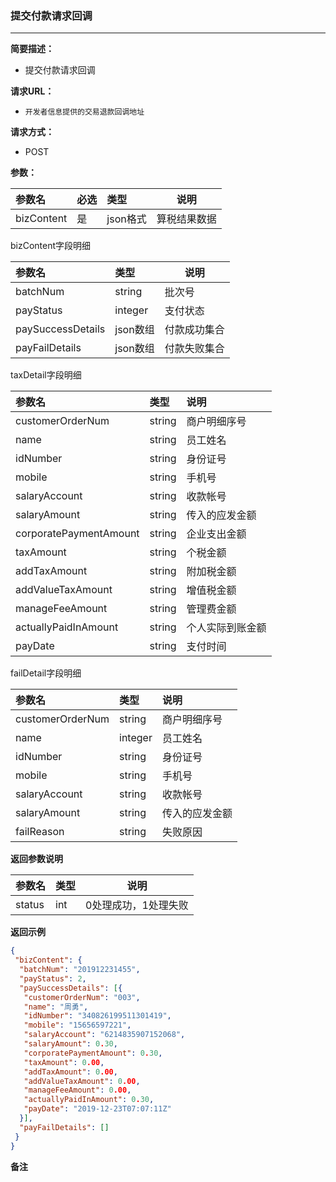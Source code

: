 ### 提交付款请求回调

---

**简要描述：**

* 提交付款请求回调

**请求URL：**

* `开发者信息提供的交易退款回调地址`

**请求方式：**

* POST

**参数：**

| 参数名 | 必选 | 类型 | 说明 |
| :--- | :--- | :--- | --- |
| bizContent | 是 | json格式 | 算税结果数据 |

bizContent字段明细

| 参数名 | 类型 | 说明 |
| :--- | :--- | --- |
| batchNum | string | 批次号 |
| payStatus | integer | 支付状态 |
| paySuccessDetails | json数组 | 付款成功集合 |
| payFailDetails | json数组 | 付款失败集合 |

taxDetail字段明细

| 参数名 | 类型 | 说明 |
| :--- | :--- | :--- |
| customerOrderNum | string | 商户明细序号 |
| name | string | 员工姓名 |
| idNumber | string | 身份证号 |
| mobile | string | 手机号 |
| salaryAccount | string | 收款帐号 |
| salaryAmount | string | 传入的应发金额 |
| corporatePaymentAmount | string | 企业支出金额 |
| taxAmount | string | 个税金额 |
| addTaxAmount | string | 附加税金额 |
| addValueTaxAmount | string | 增值税金额 |
| manageFeeAmount | string | 管理费金额 |
| actuallyPaidInAmount | string | 个人实际到账金额 |
| payDate | string | 支付时间 |

failDetail字段明细

| 参数名 | 类型 | 说明 |
| :--- | :--- | :--- |
| customerOrderNum | string | 商户明细序号 |
| name | integer | 员工姓名 |
| idNumber | string | 身份证号 |
| mobile | string | 手机号 |
| salaryAccount | string | 收款帐号 |
| salaryAmount | string | 传入的应发金额 |
| failReason | string | 失败原因 |

**返回参数说明**

| 参数名 | 类型 | 说明 |
| :--- | :--- | --- |
| status | int | 0处理成功，1处理失败 |

**返回示例**

```json
{
 "bizContent": {
  "batchNum": "201912231455",
  "payStatus": 2,
  "paySuccessDetails": [{
   "customerOrderNum": "003",
   "name": "周勇",
   "idNumber": "340826199511301419",
   "mobile": "15656597221",
   "salaryAccount": "6214835907152068",
   "salaryAmount": 0.30,
   "corporatePaymentAmount": 0.30,
   "taxAmount": 0.00,
   "addTaxAmount": 0.00,
   "addValueTaxAmount": 0.00,
   "manageFeeAmount": 0.00,
   "actuallyPaidInAmount": 0.30,
   "payDate": "2019-12-23T07:07:11Z"
  }],
  "payFailDetails": []
 }
}
```

**备注**

